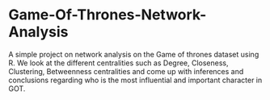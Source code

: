 # Game-Of-Thrones-Network-Analysis
A simple project on network analysis on the Game of thrones dataset using R.  We look at the different centralities such as Degree, Closeness, Clustering, Betweenness centralities and come up with inferences and conclusions regarding who is the most influential and important character in GOT. 
